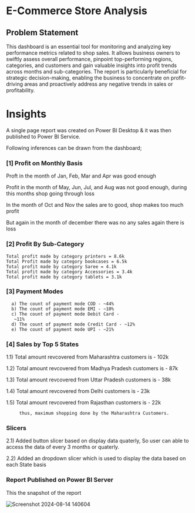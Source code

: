 
# E-Commerce Store Analysis 


## Problem Statement

This dashboard is an essential tool for monitoring and analyzing key performance metrics related to shop sales. It allows business owners to swiftly assess overall performance, pinpoint top-performing regions, categories, and customers and gain valuable insights into profit trends across months and sub-categories. The report is particularly beneficial for strategic decision-making, enabling the business to concentrate on profit-driving areas and proactively address any negative trends in sales or profitability.


# Insights

A single page report was created on Power BI Desktop & it was then published to Power BI Service.

Following inferences can be drawn from the dashboard;

### [1] Profit on Monthly Basis

   Proft in the month of Jan, Feb, Mar and Apr was good enough

   Profit in the month of May, Jun, Jul, and Aug was not good enough, during this months shop going through loss

   In the month of Oct and Nov the sales are to good, shop makes too much profit

   But again in the month of december there was no any sales again there is loss

           
### [2] Profit By Sub-Category

    Total profit made by category printers = 8.6k
    Total Profit made by category bookcases = 6.5k
    Total profit made by category Saree = 4.1k
    Total profit made by category Accessories = 3.4k
    Total profit made by category tablets = 3.1k
     
  ### [3] Payment Modes 
  
      a) The count of payment mode COD - ~44%
      b) The count of payment mode EMI - ~10%
      c) The count of payment mode Debit Card -
       ~11%
      d) The count of payment mode Credit Card - ~12%
      e) The count of payment mode UPI - ~21%  


 ### [4] Sales by Top 5 States
 
 
 1.1) Total amount revcovered from Maharashtra customers is - 102k
 
 1.2) Total amount revcovered from Madhya Pradesh customers is - 87k
 
 1.3) Total amount revcovered from Uttar Pradesh customers is - 38k

 1.4) Total amount revcovered from Delhi customers is - 23k

 1.5) Total amount revcovered from Rajasthan customers is - 22k
 
         thus, maximum shopping done by the Maharashtra Customers.
 
 ### Slicers
 
 2.1)  Added button slicer based on display data quaterly, So user can able to access the data of every 3 months or quaterly.
 
 2.2)  Added an dropdown slicer which is used to display the data based on each State basis

### Report Published on Power BI Server
 This the snapshot of the report

 ![Screenshot 2024-08-14 140604](https://github.com/user-attachments/assets/b6f8a4d7-3ffd-46cf-a337-824dd552dbf4)

          
